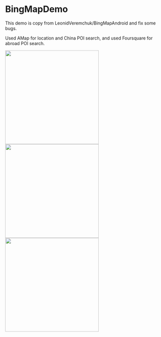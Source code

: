 # BingMapDemo

This demo is copy from <a src="https://github.com/LeonidVeremchuk/BingMapAndroid">LeonidVeremchuk/BingMapAndroid</a> and fix some bugs.

Used AMap for location and China POI search, and used Foursquare for abroad POI search.

<img src="https://github.com/bravecheng/BingMapDemo/blob/master/china.png" width="300">

<img src="https://github.com/bravecheng/BingMapDemo/blob/master/other.png" width="300">

<img src="https://github.com/bravecheng/BingMapDemo/blob/master/demo.gif" width="300">
